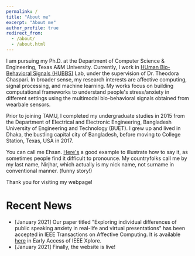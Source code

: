 ```yaml
---
permalink: /
title: "About me"
excerpt: "About me"
author_profile: true
redirect_from: 
  - /about/
  - /about.html
---
```


I am pursuing my Ph.D. at the Department of Computer Science & Engineering, Texas A&M University. 
Currently, I work in [HUman Bio-Behavioral Signals (HUBBS)](https://hubbs.engr.tamu.edu/) Lab, under the supervision of Dr. Theodora Chaspari. 
In broader sense, my research interests are affective computing, signal processing, and machine learning. 
My works focus on building computational frameworks to understand people's stress/anxiety in different settings using the multimodal bio-behavioral signals obtained from wearbale sensors. 


Prior to joining TAMU, I completed my undergraduate studies in 2015 from the Department of Electrical and Electronic Engineering, Bangladesh University of Engineering and Technology (BUET).
I grew up and lived in Dhaka, the bustling capital city of Bangladesh, before moving to College Station, Texas, USA in 2017.

You can call me Ehsan. [Here's](https://www.pronouncenames.com/mp3/38813_13802773550677.mp3) a good example to illustrate how to say it, as sometimes people find it difficult to pronounce. 
My countryfolks call me by my last name, Nirjhar, which actually is my nick name, not surname in conventional manner. (funny story!)

Thank you for visiting my webpage!


Recent News
======
* [January 2021] Our paper titled "Exploring individual differences of public speaking anxiety in real-life and virtual presentations" has been accepted in IEEE Transactions on Affective Computing. It is available [here](https://ieeexplore.ieee.org/document/9311251) in Early Access of IEEE Xplore.
* [January 2021] Finally, the website is live!
